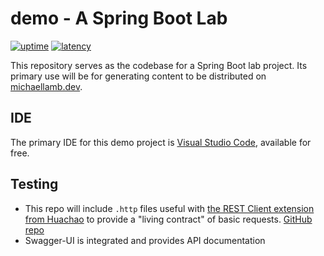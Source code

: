 # demo - A Spring Boot Lab

[![uptime](https://status.michaellamb.dev/api/badge/10/uptime/24)](https://demo.michaellamb.dev/swagger-ui/)
[![latency](https://status.michaellamb.dev/api/badge/10/ping/24)](https://demo.michaellamb.dev/swagger-ui/)

This repository serves as the codebase for a Spring Boot lab project. Its primary use will be for generating content to be distributed on [michaellamb.dev](https://michaellamb.dev).

## IDE

The primary IDE for this demo project is [Visual Studio Code](https://code.visualstudio.com/), available for free.

## Testing

- This repo will include `.http` files useful with [the REST Client extension from Huachao](https://marketplace.visualstudio.com/items?itemName=humao.rest-client) to provide a "living contract" of basic requests. [GitHub repo](https://github.com/Huachao/vscode-restclient)
- Swagger-UI is integrated and provides API documentation
